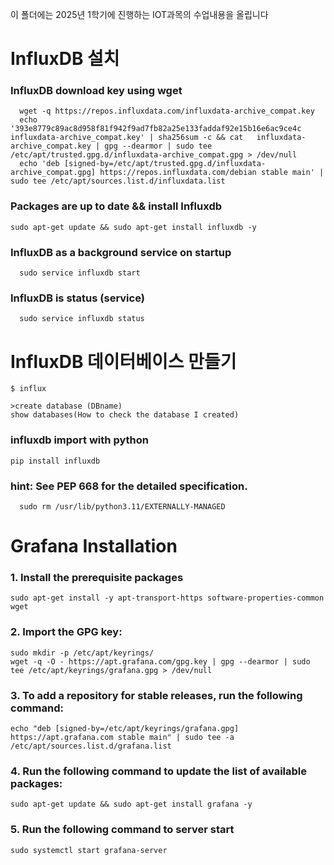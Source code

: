 이 폴더에는 2025년 1학기에 진행하는 IOT과목의 수업내용을 올립니다 

# InfluxDB 설치

### InfluxDB download key using wget
```
  wget -q https://repos.influxdata.com/influxdata-archive_compat.key
  echo '393e8779c89ac8d958f81f942f9ad7fb82a25e133faddaf92e15b16e6ac9ce4c influxdata-archive_compat.key' | sha256sum -c && cat   influxdata-archive_compat.key | gpg --dearmor | sudo tee /etc/apt/trusted.gpg.d/influxdata-archive_compat.gpg > /dev/null
  echo 'deb [signed-by=/etc/apt/trusted.gpg.d/influxdata-archive_compat.gpg] https://repos.influxdata.com/debian stable main' | sudo tee /etc/apt/sources.list.d/influxdata.list
```

### Packages are up to date && install Influxdb
 ```
 sudo apt-get update && sudo apt-get install influxdb -y
```
### InfluxDB as a background service on startup
```
  sudo service influxdb start
```
### InfluxDB is status (service)
```
  sudo service influxdb status
```
# InfluxDB 데이터베이스 만들기
```
$ influx

>create database (DBname)
show databases(How to check the database I created)
```

### influxdb import with python
```
pip install influxdb
```
### hint: See PEP 668 for the detailed specification.
```
  sudo rm /usr/lib/python3.11/EXTERNALLY-MANAGED
```

# Grafana Installation
### 1. Install the prerequisite packages
```
sudo apt-get install -y apt-transport-https software-properties-common wget
```
### 2. Import the GPG key:
```
sudo mkdir -p /etc/apt/keyrings/
wget -q -O - https://apt.grafana.com/gpg.key | gpg --dearmor | sudo tee /etc/apt/keyrings/grafana.gpg > /dev/null
```
### 3. To add a repository for stable releases, run the following command:
```
echo "deb [signed-by=/etc/apt/keyrings/grafana.gpg] https://apt.grafana.com stable main" | sudo tee -a /etc/apt/sources.list.d/grafana.list
```
### 4. Run the following command to update the list of available packages:
```
sudo apt-get update && sudo apt-get install grafana -y
```
### 5. Run the following command to server start
```
sudo systemctl start grafana-server
```
